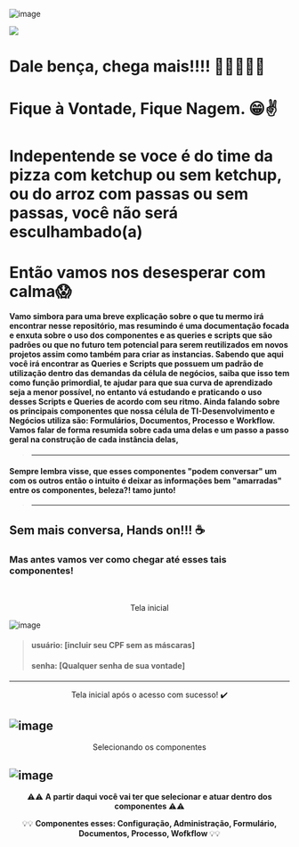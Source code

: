 ![image](https://user-images.githubusercontent.com/95197081/172171762-6fd2eb61-3ebf-4cd2-8929-3d5456df7ea3.png)

![](https://media4.giphy.com/media/xT5LMHxhOfscxPfIfm/giphy.gif?cid=ecf05e47lz63vsqy4qc2lnn2jb7rdsq4toq5rgwit23id4n7&rid=giphy.gif&ct=g)

# Dale bença, chega mais!!!! 🎉👨‍💻👩‍💻
# Fique à Vontade, Fique Nagem. 😁✌️

# Indepentende se voce é do time da pizza com ketchup ou sem ketchup, ou do arroz com passas ou sem passas, você não será esculhambado(a)
# Então vamos nos desesperar com calma😱 

#### Vamo simbora para uma breve explicação sobre o que tu mermo irá encontrar nesse repositório, mas resumindo é uma documentação focada e enxuta sobre o uso dos componentes e as queries e scripts que são padrões ou que no futuro tem potencial para serem reutilizados em novos projetos assim como também para criar as instancias. Sabendo que aqui você irá encontrar as Queries e Scripts que possuem um padrão de utilização dentro das demandas da célula de negócios, saiba que isso tem como função primordial, te ajudar para que sua curva de aprendizado seja a menor possível, no entanto vá estudando e praticando o uso desses Scripts e Queries de acordo com seu ritmo. Ainda falando sobre os principais componentes que nossa célula de TI-Desenvolvimento e Negócios utiliza são: Formulários, Documentos, Processo e Workflow. Vamos falar de forma resumida sobre cada uma delas e um passo a passo geral na construção de cada instância delas,   

> ------------------------------------------------------------------------
#### Sempre lembra visse, que esses componentes "podem conversar" um com os outros então o intuito é deixar as informações bem "amarradas" entre os componentes, beleza?! tamo junto! 
> ------------------------------------------------------------------------

## Sem mais conversa, Hands on!!! ☕

### Mas antes vamos ver como chegar até esses tais componentes!
<br>

<p align="center">
    Tela inicial
</p>

![image](https://user-images.githubusercontent.com/95197081/172181919-2be5cd5f-bff3-4381-b5be-7487267007c1.png)
> #### usuário: [incluir seu CPF sem as máscaras]
> #### senha: [Qualquer senha de sua vontade]
------------------------------------------------------------------------
<p align="center">
    Tela inicial após o acesso com sucesso! ✔️
</p>

![image](https://user-images.githubusercontent.com/95197081/172185071-3fa4770d-e42f-4215-a338-32fd7e3c569b.png)
------------------------------------------------------------------------
<p align="center">
    Selecionando os componentes
</p>

![image](https://user-images.githubusercontent.com/95197081/172187610-7a0f6806-935f-482c-9cba-6726018a9363.png)
------------------------------------------------------------------------

<p align = "center">
    ⚠️⚠️ <strong> A partir daqui você vai ter que selecionar e atuar dentro dos componentes </strong> ⚠️⚠️
</p>


<p align = "center">
    💡💡 <strong> Componentes esses: Configuração, Administração, Formulário, Documentos, Processo, Wofkflow </strong> 💡💡
</p>


